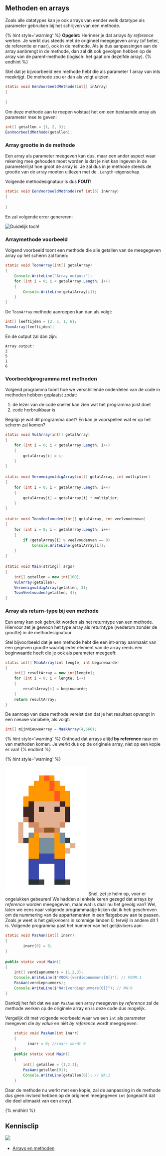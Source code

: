 ## Methoden en arrays

Zoals alle datatypes kan je ook arrays van eender welk datatype als parameter gebruiken bij het schrijven van een methode.

{% hint style='warning' %}
**Opgelet:**
Herinner je dat arrays *by reference* werken. Je werkt dus steeds met de origineel meegegeven array (of beter, de referentie er naar), ook in de methode. Als je dus aanpassingen aan de array aanbrengt in de methode, dan zal dit ook gevolgen hebben op de array van de parent-methode (logisch: het gaat om dezelfde array).
{% endhint %}

Stel dat je bijvoorbeeld een methode hebt die als parameter 1 array van ints meekrijgt. De methode zou er dan als volgt uitzien.

```java
static void EenVoorbeeldMethode(int[] inArray)
{
 
}
```

Om deze methode aan te roepen volstaat het om een bestaande array als parameter mee te geven:

```java
int[] getallen = {1, 2, 3};
EenVoorbeeldMethode(getallen);
```

### Array grootte in de methode
Een array als parameter meegeven kan dus, maar een ander aspect waar rekening mee gehouden moet worden is dat je niet kan ingeven in de parameterlijst hoe groot de array is. Je zal dus in je methode steeds de grootte van de array moeten uitlezen met de ``.Length``-eigenschap.

Volgende methodesignatuur is dus **FOUT**!

```java 
static void EenVoorbeeldMethode(ref int[6] inArray)
{
 
}
```
En zal volgende error genereren:

![Duidelijk toch!](../assets/5_arrays/arrays3.png)

<!---{pagebreak} --->

### Arraymethode voorbeeld

Volgend voorbeeld toont een methode die alle getallen van de meegegeven array op het scherm zal tonen:

```java
static void ToonArray(int[] getalArray)
{
    Console.WriteLine("Array output:");
    for (int i = 0; i < getalArray.Length; i++)
    {
        Console.WriteLine(getalArray[i]);
    }
}
```


De ``ToonArray`` methode aanroepen kan dan als volgt:

```java
int[] leeftijden = {2, 5, 1, 6};
ToonArray(leeftijden);
``` 
En de output zal dan zijn:

<!---{line-numbers:false}--->
```
Array output:
2
5
1
6
```

<!---{pagebreak} --->

### Voorbeeldprogramma met methoden
Volgend programma toont hoe we verschillende onderdelen van de code in methoden hebben geplaatst zodat:

1. de lezer van de code sneller kan zien wat het programma juist doet
2. code herbruikbaar is

Begrijp je wat dit programma doet? En kan je voorspellen wat er op het scherm zal komen? 

```java
static void VulArray(int[] getalArray)
{
    for (int i = 0; i < getalArray.Length; i++)
    {
        getalArray[i] = i;
    }
}

static void VermenigvuldigArray(int[] getalArray, int multiplier)
{
    for (int i = 0; i < getalArray.Length; i++)
    {
        getalArray[i] = getalArray[i] * multiplier;
    }
}

static void ToonVeelvouden(int[] getalArray, int veelvoudenvan)
{
    for (int i = 0; i < getalArray.Length; i++)
    {
        if (getalArray[i] % veelvoudenvan == 0)
            Console.WriteLine(getalArray[i]);
    }
}

static void Main(string[] args)
{
    int[] getallen = new int[100];
    VulArray(getallen);
    VermenigvuldigArray(getallen, 3);
    ToonVeelvouden(getallen, 4);
} 
```

<!---{pagebreak} --->

### Array als return-type bij een methode

Een array kan ook gebruikt worden als het returntype van een methode. Hiervoor zet je gewoon het type array als returntype (wederom zonder de grootte) in de methodesignatuur.

Stel bijvoorbeeld dat je een methode hebt die een int-array aanmaakt van een gegeven grootte waarbij ieder element van de array reeds een beginwaarde heeft die je ook als parameter meegeeft:

```java
static int[] MaakArray(int lengte, int beginwaarde)
{
    int[] resultArray = new int[lengte];
    for (int i = 0; i < lengte; i++)
    {
        resultArray[i] = beginwaarde;
    }
    return resultArray;
}
```
De aanroep van deze methode vereist dan dat je het resultaat opvangt in een nieuwe variabele, als volgt:

```java
int[] mijnNieuweArray = MaakArray(4,666);
```

{% hint style='warning' %}
Onthoud dat arrays altijd **by reference** naar en van methoden komen. Je werkt dus op de originele array, niet op een kopie er van!
{% endhint %}

<!---{pagebreak} --->

<!---NOBOOKSTART--->
{% hint style='warning' %}
<!---NOBOOKEND--->
<!---{aside}--->
<!--- {float:right, width:50%} --->
![](../assets/attention.png)
Snel, zet je helm op, voor er ongelukken gebeuren! We hadden al enkele keren gezegd dat arrays *by reference* worden meegegeven, maar wat is daar nu het gevolg van? Wel, laten we eens naar volgende programmaatje kijken dat ik heb geschreven om de nummering van de appartementen in een flatgebouw aan te passen. Zoals je weet is het gelijkvloers in sommige landen 0, terwijl in andere dit 1 is. Volgende programma past het nummer van het gelijkvloers aan:

```java
static void PasAan(int[] inarr)
{
        inarr[0] = 0;
}

public static void Main()
{
    int[] verdiepnummers = {1,2,3};
    Console.WriteLine($"VOOR:{verdiepnummers[0]}"); // VOOR:1
    PasAan(verdiepnummers);
    Console.WriteLine($"NA:{verdiepnummers[0]}"); // NA:0
}
```

Dankzij het feit dat we aan ``PasAan`` een array meegeven *by reference* zal de methode werken op de originele array en is deze code dus mogelijk. 

Vergelijk dit met volgende voorbeeld waar we een ``int`` als parameter meegeven die *by value* en niét *by reference* wordt meegegeven:

```java
	static void PasAan(int inarr)
	{
	      inarr = 0; //inarr wordt 0
	}
	public static void Main()
	{
		int[] getallen = {1,2,3};
		PasAan(getallen[0]);
		Console.WriteLine(getallen[0]); // NA:1
	}
```

Daar de methode nu werkt met een kopie, zal de aanpassing in de methode dus geen invloed hebben op de origineel meegegeven ``int`` (ongeacht dat die deel uitmaakt van een array).
<!---{/aside}--->
<!---NOBOOKSTART--->
{% endhint %}
<!---NOBOOKEND--->




<!---NOBOOKSTART--->
## Kennisclip
![](../assets/infoclip.png)
* [Arrays en methoden](https://ap.cloud.panopto.eu/Panopto/Pages/Viewer.aspx?id=4f1a0fd6-697b-42d5-b44a-ac560097b2aa)


<!---NOBOOKEND--->